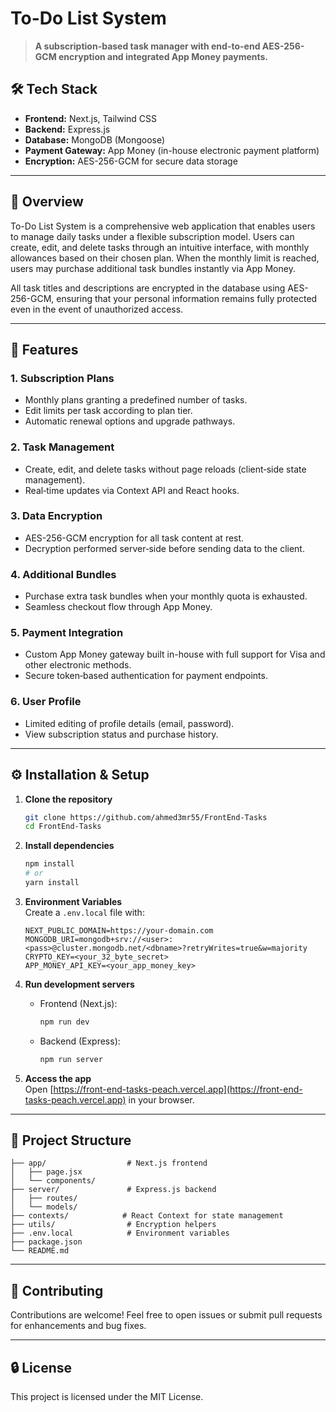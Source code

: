 # To-Do List System

> **A subscription-based task manager with end-to-end AES-256-GCM encryption and integrated App Money payments.**

## 🛠️ Tech Stack

- **Frontend:** Next.js, Tailwind CSS
- **Backend:** Express.js
- **Database:** MongoDB (Mongoose)
- **Payment Gateway:** App Money (in-house electronic payment platform)
- **Encryption:** AES-256-GCM for secure data storage

---

## 🚀 Overview

To-Do List System is a comprehensive web application that enables users to manage daily tasks under a flexible subscription model. Users can create, edit, and delete tasks through an intuitive interface, with monthly allowances based on their chosen plan. When the monthly limit is reached, users may purchase additional task bundles instantly via App Money.

All task titles and descriptions are encrypted in the database using AES-256-GCM, ensuring that your personal information remains fully protected even in the event of unauthorized access.

---

## 🔑 Features

### 1. Subscription Plans

- Monthly plans granting a predefined number of tasks.
- Edit limits per task according to plan tier.
- Automatic renewal options and upgrade pathways.

### 2. Task Management

- Create, edit, and delete tasks without page reloads (client‑side state management).
- Real‑time updates via Context API and React hooks.

### 3. Data Encryption

- AES-256-GCM encryption for all task content at rest.
- Decryption performed server‑side before sending data to the client.

### 4. Additional Bundles

- Purchase extra task bundles when your monthly quota is exhausted.
- Seamless checkout flow through App Money.

### 5. Payment Integration

- Custom App Money gateway built in-house with full support for Visa and other electronic methods.
- Secure token‑based authentication for payment endpoints.

### 6. User Profile

- Limited editing of profile details (email, password).
- View subscription status and purchase history.

---

## ⚙️ Installation & Setup

1. **Clone the repository**

   ```bash
   git clone https://github.com/ahmed3mr55/FrontEnd-Tasks
   cd FrontEnd-Tasks
   ```

2. **Install dependencies**

   ```bash
   npm install
   # or
   yarn install
   ```

3. **Environment Variables**\
   Create a `.env.local` file with:

   ```env
   NEXT_PUBLIC_DOMAIN=https://your-domain.com
   MONGODB_URI=mongodb+srv://<user>:<pass>@cluster.mongodb.net/<dbname>?retryWrites=true&w=majority
   CRYPTO_KEY=<your_32_byte_secret>
   APP_MONEY_API_KEY=<your_app_money_key>
   ```

4. **Run development servers**

   - Frontend (Next.js):
     ```bash
     npm run dev
     ```
   - Backend (Express):
     ```bash
     npm run server
     ```

5. **Access the app**\
   Open [https://front-end-tasks-peach.vercel.app](https://front-end-tasks-peach.vercel.app) in your browser.

---

## 📂 Project Structure

```
├── app/                  # Next.js frontend
│   ├── page.jsx
│   └── components/
├── server/               # Express.js backend
│   ├── routes/
│   └── models/
├── contexts/            # React Context for state management
├── utils/                # Encryption helpers
├── .env.local            # Environment variables
├── package.json
└── README.md
```

---

## 🤝 Contributing

Contributions are welcome! Feel free to open issues or submit pull requests for enhancements and bug fixes.

---

## 🔒 License

This project is licensed under the MIT License.

